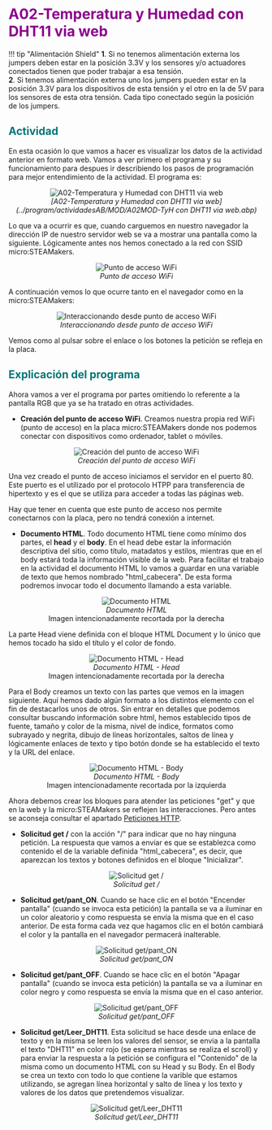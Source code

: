 # <FONT COLOR=#8B008B>A02-Temperatura y Humedad con DHT11 via web</font>

!!! tip "Alimentación Shield"
	**1**. Si no tenemos alimentación externa los jumpers deben estar en la posición 3.3V y los sensores y/o actuadores conectados tienen que poder trabajar a esa tensión.  
	**2**. Si tenemos alimentación externa uno los jumpers pueden estar en la posición 3.3V para los dispositivos de esta tensión y el otro en la de 5V para los sensores de esta otra tensión. Cada tipo conectado según la posición de los jumpers.

## <FONT COLOR=#007575>**Actividad**</font>
En esta ocasión lo que vamos a hacer es visualizar los datos de la actividad anterior en formato web. Vamos a ver primero el programa y su funcionamiento para despues ir describiendo los pasos de programación para mejor entendimiento de la actividad. El programa es:

<center>

![A02-Temperatura y Humedad con DHT11 via web](../img/actividadesMOD/A02MOD.png)  
*[A02-Temperatura y Humedad con DHT11 via web](../program/actividadesAB/MOD/A02MOD-TyH con DHT11 via web.abp)*

</center>

Lo que va a ocurrir es que, cuando carguemos en nuestro navegador la dirección IP de nuestro servidor web se va a mostrar una pantalla como la siguiente. Lógicamente antes nos hemos conectado a la red con SSID micro:STEAMakers.

<center>

![Punto de acceso WiFi](../img/actividadesMOD/punto_acceso.png)  
*Punto de acceso WiFi*

</center>

A continuación vemos lo que ocurre tanto en el navegador como en la micro:STEAMakers:

<center>

![Interaccionando desde punto de acceso WiFi](../img/actividadesMOD/interac_punto_acceso.gif)  
*Interaccionando desde punto de acceso WiFi*

</center>

Vemos como al pulsar sobre el enlace o los botones la petición se refleja en la placa.

## <FONT COLOR=#007575>**Explicación del programa**</font>
Ahora vamos a ver el programa por partes omitiendo lo referente a la pantalla RGB que ya se ha tratado en otras actividades.

* **Creación del punto de acceso WiFi**. Creamos nuestra propia red WiFi (punto de acceso) en la placa micro:STEAMakers donde nos podemos conectar con dispositivos como ordenador, tablet o móviles.

<center>

![Creación del punto de acceso WiFi](../img/actividadesMOD/crea_punto_acceso.png)  
*Creación del punto de acceso WiFi*

</center>

Una vez creado el punto de acceso iniciamos el servidor en el puerto 80. Este puerto es el utilizado por el protocolo HTPP para transferencia de hipertexto y es el que se utiliza para acceder a todas las páginas web.

Hay que tener en cuenta que este punto de acceso nos permite conectarnos con la placa, pero no tendrá conexión a internet.

* **Documento HTML**. Todo documento HTML tiene como mínimo dos partes, el **head** y el **body**. En el head debe estar la información descriptiva del sitio, como título, matadatos y estilos, mientras que en el body estará toda la información visible de la web. Para facilitar el trabajo en la actividad el documento HTML lo vamos a guardar en una variable de texto que hemos nombrado "html_cabecera". De esta forma podremos invocar todo el documento llamando a esta variable.

<center>

![Documento HTML](../img/actividadesMOD/doc_html.png)  
*Documento HTML*  
Imagen intencionadamente recortada por la derecha

</center>

La parte Head viene definida con el bloque HTML Document y lo único que hemos tocado ha sido el título y el color de fondo.

<center>

![Documento HTML - Head](../img/actividadesMOD/doc_html_head.png)  
*Documento HTML - Head*  
Imagen intencionadamente recortada por la derecha

</center>

Para el Body creamos un texto con las partes que vemos en la imagen siguiente. Aquí hemos dado algún formato a los distintos elemento con el fin de destacarlos unos de otros. Sin entrar en detalles que podemos consultar buscando información sobre html, hemos establecido tipos de fuente, tamaño y color de la misma, nivel de indice, formatos como subrayado y negrita, dibujo de líneas horizontales, saltos de línea y lógicamente enlaces de texto y tipo botón donde se ha establecido el texto y la URL del enlace.

<center>

![Documento HTML - Body](../img/actividadesMOD/doc_html_body.png)  
*Documento HTML - Body*  
Imagen intencionadamente recortada por la izquierda

</center>

Ahora debemos crear los bloques para atender las peticiones "get" y que en la web y la micro:STEAMakers se reflejen las interacciones. Pero antes se aconseja consultar el apartado [Peticiones HTTP](http://127.0.0.1:8000/....https://fgcoca.github.io/ESP32-micro-STEAMakers/program/server/#peticiones-http).

* **Solicitud get /** con la acción "/" para indicar que no hay ninguna petición. La respuesta que vamos a enviar es que se establezca como contenido el de la variable definida "html_cabecera", es decir, que aparezcan los textos y botones definidos en el bloque "Inicializar".

<center>

![Solicitud get /](../img/actividadesMOD/solicitud_get.png)  
*Solicitud get /*  

</center>

* **Solicitud get/pant_ON**. Cuando se hace clic en el botón "Encender pantalla" (cuando se invoca esta petición) la pantalla se va a iluminar en un color aleatorio y como respuesta se envía la misma que en el caso anterior. De esta forma cada vez que hagamos clic en el botón cambiará el color y la pantalla en el navegador permacerá inalterable.

<center>

![Solicitud get/pant_ON](../img/actividadesMOD/solicitud_get_ON.png)  
*Solicitud get/pant_ON*  

</center>

* **Solicitud get/pant_OFF**. Cuando se hace clic en el botón "Apagar pantalla" (cuando se invoca esta petición) la pantalla se va a iluminar en color negro y como respuesta se envía la misma que en el caso anterior.

<center>

![Solicitud get/pant_OFF](../img/actividadesMOD/solicitud_get_OFF.png)  
*Solicitud get/pant_OFF*  

</center>

* **Solicitud get/Leer_DHT11**. Esta solicitud se hace desde una enlace de texto y en la misma se leen los valores del sensor, se envia a la pantalla el texto "DHT11" en color rojo (se espera mientras se realiza el scroll) y para enviar la respuesta a la petición se configura el "Contenido" de la misma como un documento HTML con su Head y su Body. En el Body se crea un texto con todo lo que contiene la varible que estamos utilizando, se agregan línea horizontal y salto de línea y los texto y valores de los datos que pretendemos visualizar.

<center>

![Solicitud get/Leer_DHT11](../img/actividadesMOD/solicitud_get_Leer_DHT11.png)  
*Solicitud get/Leer_DHT11*  

</center>
